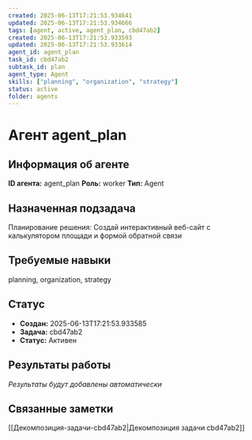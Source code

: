 ```yaml
---
created: 2025-06-13T17:21:53.934641
updated: 2025-06-13T17:21:53.934666
tags: [agent, active, agent_plan, cbd47ab2]
created: 2025-06-13T17:21:53.933593
updated: 2025-06-13T17:21:53.933614
agent_id: agent_plan
task_id: cbd47ab2
subtask_id: plan
agent_type: Agent
skills: ["planning", "organization", "strategy"]
status: active
folder: agents
---
```


# Агент agent_plan

## Информация об агенте

**ID агента:** agent_plan
**Роль:** worker
**Тип:** Agent

## Назначенная подзадача
Планирование решения: Создай интерактивный веб-сайт с калькулятором площади и формой обратной связи

## Требуемые навыки
planning, organization, strategy

## Статус
- **Создан:** 2025-06-13T17:21:53.933585
- **Задача:** cbd47ab2
- **Статус:** Активен

## Результаты работы
*Результаты будут добавлены автоматически*

## Связанные заметки

[[Декомпозиция-задачи-cbd47ab2|Декомпозиция задачи cbd47ab2]]
